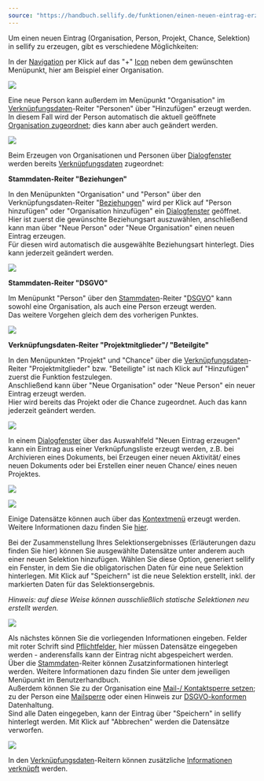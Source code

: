 ```yaml
---
source: "https://handbuch.sellify.de/funktionen/einen-neuen-eintrag-erzeugen/"
---
```

Um einen neuen Eintrag (Organisation, Person, Projekt, Chance, Selektion) in sellify zu erzeugen, gibt es verschiedene Möglichkeiten:

In der [Navigation](https://handbuch.sellify.de/allgemein/benutzeroberfl%C3%A4che/ "Begriffe aus sellify, Aufbau von sellify") per Klick auf das "+" [Icon](https://handbuch.sellify.de/allgemein/begriffe-und-icons-aus-sellify/ "Icons aus sellify") neben dem gewünschten Menüpunkt, hier am Beispiel einer Organisation.

![](https://image.jimcdn.com/app/cms/image/transf/dimension=140x10000:format=jpg/path/s42eb4d670de94a65/image/i3c7a4df4b3b394f8/version/1609842910/image.jpg)

Eine neue Person kann außerdem im Menüpunkt "Organisation" im [Verknüpfungsdaten](https://handbuch.sellify.de/allgemein/benutzeroberfl%C3%A4che/ "Begriffe aus sellify, Aufbau von sellify")\-Reiter "Personen" über "Hinzufügen" erzeugt werden.  
In diesem Fall wird der Person automatisch die aktuell geöffnete [Organisation zugeordnet](https://handbuch.sellify.de/funktionen/personen-an-organisationen-hinzuf%C3%BCgen-oder-entfernen/ "Personen zu/ von Organisationen hinzufügen/ entfernen"); dies kann aber auch geändert werden.

![](https://image.jimcdn.com/app/cms/image/transf/dimension=690x10000:format=jpg/path/s42eb4d670de94a65/image/i7dfb0fb667d20416/version/1614091885/image.jpg)

Beim Erzeugen von Organisationen und Personen über [Dialogfenster](https://handbuch.sellify.de/allgemein/benutzeroberfl%C3%A4che/ "Begriffe aus sellify, Aufbau von sellify") werden bereits [Verknüpfungsdaten](https://handbuch.sellify.de/allgemein/benutzeroberfl%C3%A4che/ "Begriffe aus sellify, Aufbau von sellify") zugeordnet:

**Stammdaten-Reiter "Beziehungen"**

In den Menüpunkten "Organisation" und "Person" über den Verknüpfungsdaten-Reiter "[Beziehungen](https://handbuch.sellify.de/funktionen/beziehungen-dokumentieren/ "Beziehungen dokumentieren")" wird per Klick auf "Person hinzufügen" oder "Organisation hinzufügen" ein [Dialogfenster](https://handbuch.sellify.de/allgemein/benutzeroberfl%C3%A4che/ "Begriffe aus sellify, Aufbau von sellify") geöffnet.  
Hier ist zuerst die gewünschte Beziehungsart auszuwählen, anschließend kann man über "Neue Person" oder "Neue Organisation" einen neuen Eintrag erzeugen.  
Für diesen wird automatisch die ausgewählte Beziehungsart hinterlegt. Dies kann jederzeit geändert werden.

![](https://image.jimcdn.com/app/cms/image/transf/dimension=690x10000:format=jpg/path/s42eb4d670de94a65/image/ib17d591b05757470/version/1614091891/image.jpg)

**Stammdaten-Reiter "DSGVO"**

Im Menüpunkt "Person" über den [Stammdaten](https://handbuch.sellify.de/allgemein/benutzeroberfl%C3%A4che/ "Begriffe aus sellify, Aufbau von sellify")\-Reiter "[DSGVO](https://handbuch.sellify.de/funktionen/dsgvo-funktionen/ "DSGVO-Funktionen")" kann sowohl eine Organisation, als auch eine Person erzeugt werden.  
Das weitere Vorgehen gleich dem des vorherigen Punktes.

![](https://image.jimcdn.com/app/cms/image/transf/dimension=690x10000:format=jpg/path/s42eb4d670de94a65/image/if39c76dcc31928d5/version/1614091894/image.jpg)

**Verknüpfungsdaten-Reiter "Projektmitglieder"/ "Beteilgite"**

In den Menüpunkten "Projekt" und "Chance" über die [Verknüpfungsdaten](https://handbuch.sellify.de/allgemein/benutzeroberfl%C3%A4che/ "Begriffe aus sellify, Aufbau von sellify")\-Reiter "Projektmitglieder" bzw. "Beteiligte" ist nach Klick auf "Hinzufügen" zuerst die Funktion festzulegen.  
Anschließend kann über "Neue Organisation" oder "Neue Person" ein neuer Eintrag erzeugt werden.  
Hier wird bereits das Projekt oder die Chance zugeordnet. Auch das kann jederzeit geändert werden.

![](https://image.jimcdn.com/app/cms/image/transf/dimension=690x10000:format=jpg/path/s42eb4d670de94a65/image/i2431a623ae5e2649/version/1614091899/image.jpg)

In einem [Dialogfenster](https://handbuch.sellify.de/allgemein/benutzeroberfl%C3%A4che/ "Begriffe aus sellify, Aufbau von sellify") über das Auswahlfeld "Neuen Eintrag erzeugen" kann ein Eintrag aus einer Verknüpfungsliste erzeugt werden, z.B. bei Archivieren eines Dokuments, bei Erzeugen einer neuen Aktivität/ eines neuen Dokuments oder bei Erstellen einer neuen Chance/ eines neuen Projektes.

![](https://image.jimcdn.com/app/cms/image/transf/dimension=690x10000:format=jpg/path/s42eb4d670de94a65/image/ia6d5cc35af5ebb4a/version/1614091903/image.jpg)

![](https://image.jimcdn.com/app/cms/image/transf/dimension=690x10000:format=jpg/path/s42eb4d670de94a65/image/if0ddff5028095b94/version/1614091907/image.jpg)

Einige Datensätze können auch über das [Kontextmenü](https://handbuch.sellify.de/funktionen/kontextmen%C3%BC/ "Kontextmenü") erzeugt werden. Weitere Informationen dazu finden Sie [hier](https://handbuch.sellify.de/funktionen/kontextmen%C3%BC/ "Kontextmenü").

Bei der Zusammenstellung Ihres Selektionsergebnisses (Erläuterungen dazu finden Sie hier) können Sie ausgewählte Datensätze unter anderem auch einer neuen Selektion hinzufügen. Wählen Sie diese Option, generiert sellify ein Fenster, in dem Sie die obligatorischen Daten für eine neue Selektion hinterlegen. Mit Klick auf "Speichern" ist die neue Selektion erstellt, inkl. der markierten Daten für das Selektionsergebnis.  

*Hinweis: auf diese Weise können ausschließlich statische Selektionen neu erstellt werden.*

![](https://image.jimcdn.com/app/cms/image/transf/dimension=678x10000:format=png/path/s42eb4d670de94a65/image/i062a8e3306693ffc/version/1695891684/image.png)

Als nächstes können Sie die vorliegenden Informationen eingeben. Felder mit roter Schrift sind [Pflichtfelder](https://handbuch.sellify.de/funktionen/pflichtfelder/ "Pflichtfelder"), hier müssen Datensätze eingegeben werden - anderensfalls kann der Eintrag nicht abgespeichert werden.  
Über die [Stammdaten](https://handbuch.sellify.de/allgemein/benutzeroberfl%C3%A4che/ "Begriffe aus sellify, Aufbau von sellify")\-Reiter können Zusatzinformationen hinterlegt werden. Weitere Informationen dazu finden Sie unter dem jeweiligen Menüpunkt im Benutzerhandbuch.  
Außerdem können Sie zu der Organisation eine [Mail-/ Kontaktsperre setzen](https://handbuch.sellify.de/funktionen/mailsperre-und-kontaktsperre/ "Mailsperre/ Kontaktsperre"); zu der Person eine [Mailsperre](https://handbuch.sellify.de/funktionen/mailsperre-und-kontaktsperre/ "Mailsperre/ Kontaktsperre") oder einen Hinweis zur [DSGVO-konformen](https://handbuch.sellify.de/funktionen/dsgvo-funktionen/ "DSGVO-Funktionen") Datenhaltung.  
Sind alle Daten eingegeben, kann der Eintrag über "Speichern" in sellify hinterlegt werden. Mit Klick auf "Abbrechen" werden die Datensätze verworfen.

![](https://image.jimcdn.com/app/cms/image/transf/dimension=690x10000:format=jpg/path/s42eb4d670de94a65/image/ic39a0611fc3ddb94/version/1614091911/image.jpg)

In den [Verknüpfungsdaten](https://handbuch.sellify.de/allgemein/benutzeroberfl%C3%A4che/ "Begriffe aus sellify, Aufbau von sellify")\-Reitern können zusätzliche [Informationen verknüpft](https://handbuch.sellify.de/funktionen/informationen-verkn%C3%BCpfen/ "Informationen verknüpfen") werden.